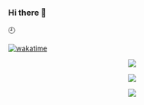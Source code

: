 ### Hi there 👋

:clock9:

[![wakatime](https://wakatime.com/badge/user/beb525c8-505c-4510-9d1e-e2da008097c2.svg)](https://wakatime.com/@beb525c8-505c-4510-9d1e-e2da008097c2)

<div align='center'>
    <p align='center'>
        <img src='https://github-readme-stats.vercel.app/api?line_height=27&username=QuantumBoIt&show_icons=true&theme=gruvbox'/>
    </p>
    <p align='center'>
        <img src='https://github-readme-stats.vercel.app/api/wakatime?username=QuantumBoIt&theme=gruvbox'/>
    </p>
    <p align='center'>
        <img src="https://github-readme-stats.vercel.app/api/top-langs/?username=QuantumBoIt&exclude_repo=QuantumBoIt,QuantumBoIt.github.io&layout=compact&theme=gruvbox"/>
    </p>
</div>


<!--START_SECTION:waka--><!--END_SECTION:waka-->




<!--
**QuantumBoIt/QuantumBoIt** is a ✨ _special_ ✨ repository because its `README.md` (this file) appears on your GitHub profile.

Here are some ideas to get you started:

- 🔭 I’m currently working on ...
- 🌱 I’m currently learning ...
- 👯 I’m looking to collaborate on ...
- 🤔 I’m looking for help with ...
- 💬 Ask me about ...
- 📫 How to reach me: ...
- 😄 Pronouns: ...
- ⚡ Fun fact: ...
-->
